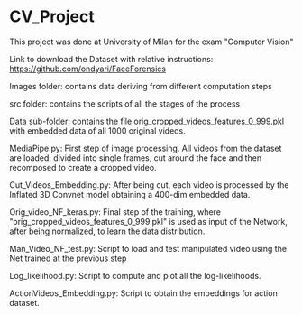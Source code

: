 # CV_Project

This project was done at University of Milan for the exam "Computer Vision"

Link to download the Dataset with relative instructions: https://github.com/ondyari/FaceForensics

Images folder: contains data deriving from different computation steps

src folder: contains the scripts of all the stages of the process

Data sub-folder: contains the file orig_cropped_videos_features_0_999.pkl with embedded data of all 1000 original videos.

MediaPipe.py: First step of image processing. All videos from the dataset are loaded, divided into single frames, cut around the face and then recomposed to create a cropped video. 

Cut_Videos_Embedding.py: After being cut, each video is processed by the Inflated 3D Convnet model obtaining a 400-dim embedded data.

Orig_video_NF_keras.py: Final step of the training, where "orig_cropped_videos_features_0_999.pkl" is used as input of the Network, after being normalized, to learn the data distribution.  

Man_Video_NF_test.py: Script to load and test manipulated video using the Net trained at the previous step

Log_likelihood.py: Script to compute and plot all the log-likelihoods. 

ActionVideos_Embedding.py: Script to obtain the embeddings for action dataset.
